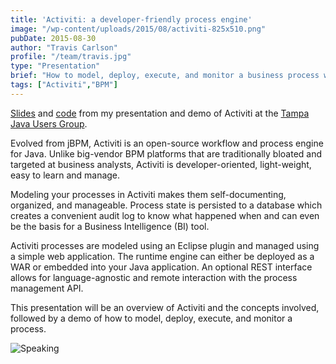 ```yaml
---
title: 'Activiti: a developer-friendly process engine'
image: "/wp-content/uploads/2015/08/activiti-825x510.png"
pubDate: 2015-08-30
author: "Travis Carlson"
profile: "/team/travis.jpg"
type: "Presentation"
brief: "How to model, deploy, execute, and monitor a business process with the open source Activiti engine"
tags: ["Activiti","BPM"]
---
```

<a href="http://www.slideshare.net/TravisCarlson/activiti-a-developerfriendly-process-engine" target="_blank">Slides</a> and <a href="https://github.com/tcarlson/demos" target="_blank">code</a> from my presentation and demo of Activiti at the [Tampa Java Users Group](http://www.meetup.com/Tampa-JUG/events/222813410/).

Evolved from jBPM, Activiti is an open-source workflow and process engine for Java. Unlike big-vendor BPM platforms that are traditionally bloated and targeted at business analysts, Activiti is developer-oriented, light-weight, easy to learn and manage. 

Modeling your processes in Activiti makes them self-documenting, organized, and manageable. Process state is persisted to a database which creates a convenient audit log to know what happened when and can even be the basis for a Business Intelligence (BI) tool. 

Activiti processes are modeled using an Eclipse plugin and managed using a simple web application. The runtime engine can either be deployed as a WAR or embedded into your Java application. An optional REST interface allows for language-agnostic and remote interaction with the process management API. 

This presentation will be an overview of Activiti and the concepts involved, followed by a demo of how to model, deploy, execute, and monitor a process.

![Speaking](/wp-content/uploads/2015/08/highres_441359061.jpeg)
